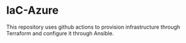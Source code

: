 # IaC-Azure
This repository uses github actions to provision infrastructure through Terraform and configure it through Ansible.
